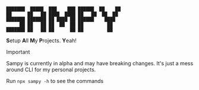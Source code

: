 ```
███████  █████  ███    ███ ██████  ██    ██ 
██      ██   ██ ████  ████ ██   ██  ██  ██  
███████ ███████ ██ ████ ██ ██████    ████   
     ██ ██   ██ ██  ██  ██ ██         ██    
███████ ██   ██ ██      ██ ██         ██
```

**S**etup **A**ll **M**y **P**rojects. **Y**eah!

> [!IMPORTANT]  
> Sampy is currently in alpha and may have breaking changes.
> It's just a mess around CLI for my personal projects.

Run `npx sampy -h` to see the commands
